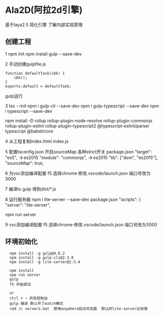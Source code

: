 # Ala2D(阿拉2d引擎)
基于laya2.5 简化引擎 了解内部实现原理


## 创建工程
1 npm init
npm install gulp --save-dev

2 手动创建gulpfile.js
```
function defaultTask(cbk) {
    cbk();
}
exports.default = defaultTask;
```
gulp运行

3 tsc --init
npm i gulp-cli --save-dev
npm i gulp-typescript --save-dev
npm i typescript --save-dev

npm install -D rollup rollup-plugin-node-resolve rollup-plugin-commonjs rollup-plugin-eslint rollup-plugin-typescript2 @typescript-eslint/parser typescript @babel/core

4 从工程复制index.html index.js

5 配置tsconfig.json
开启sourceMap  各种strict开关
package.json
"target": "es5",       -》 es2015
"module": "commonjs",   -》 es2015
"lib": ["dom", "es2015"],     
"sourceMap": true,       


6 为vsc添加编译配置
f5 选择chrome
修改.vscode/launch.json    端口号改为3000

7 编译ts
gulp
得到dist/*.js


8 运行服务器
npm i lite-server --save-dev
package.json
"scripts": {
    "server": "lite-server",
    
npm run server

9 vsc添加编译配置
f5 选择chrome
修改.vscode/launch.json    端口号改为3000



## 环境初始化
```
  npm install -g gulp@4.0.2
  npm install -g gulp-cli@2.3.0
  npm install -g lite-server@2.5.4
  
  npm install
  npm run server
  gulp
  f5 开始调试

  or
  ctrl + ~ 开启控制台
  gulp 编译 默认开了watch模式
  cmd /c server2.bat  使用anywhere启动浏览器  默认的lite-server比较慢
```
